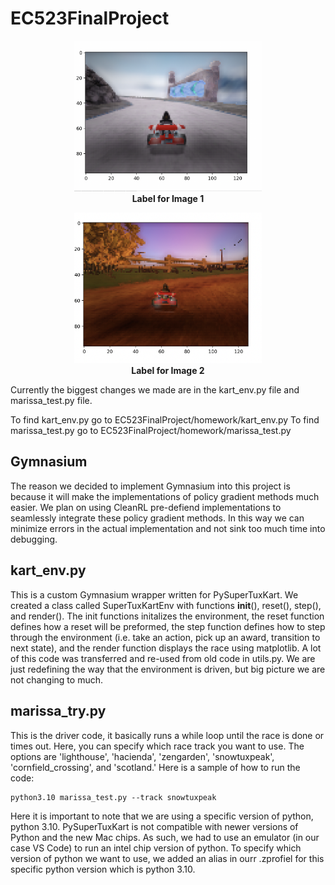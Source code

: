 # EC523FinalProject

<p align="center">
  <img src="./images/IMG_1.png" width="300px"><br>
  <b>Label for Image 1</b>
</p>
<p align="center">
  <img src="./images/IMG_2.png" width="300px"><br>
  <b>Label for Image 2</b>
</p>


Currently the biggest changes we made are in the kart_env.py file and marissa_test.py file.

To find kart_env.py go to EC523FinalProject/homework/kart_env.py
To find marissa_test.py go to EC523FinalProject/homework/marissa_test.py

## Gymnasium
The reason we decided to implement Gymnasium into this project is because it will make the implementations of policy gradient methods much easier. We plan on using CleanRL pre-defiend implementations to seamlessly integrate these policy gradient methods. In this way we can minimize errors in the actual implementation and not sink too much time into debugging.

## kart_env.py

This is a custom Gymnasium wrapper written for PySuperTuxKart. We created a class called SuperTuxKartEnv with functions __init__(), reset(), step(), and render(). The init functions initalizes the environment, the reset function defines how a reset will be preformed, the step function defines how to step through the environment (i.e. take an action, pick up an award, transition to next state), and the render function displays the race using matplotlib. A lot of this code was transferred and re-used from old code in utils.py. We are just redefining the way that the environment is driven, but big picture we are not changing to much. 

## marissa_try.py

This is the driver code, it basically runs a while loop until the race is done or times out. Here, you can specify which race track you want to use. The options are 'lighthouse', 'hacienda', 'zengarden', 'snowtuxpeak', 'cornfield_crossing', and 'scotland.' Here is a sample of how to run the code:
```
python3.10 marissa_test.py --track snowtuxpeak
```
 Here it is important to note that we are using a specific version of python, python 3.10. PySuperTuxKart is not compatible with newer versions of Python and the new Mac chips. As such, we had to use an emulator (in our case VS Code) to run an intel chip version of python. To specify which version of python we want to use, we added an alias in ourr .zprofiel for this specific python version which is python 3.10.
